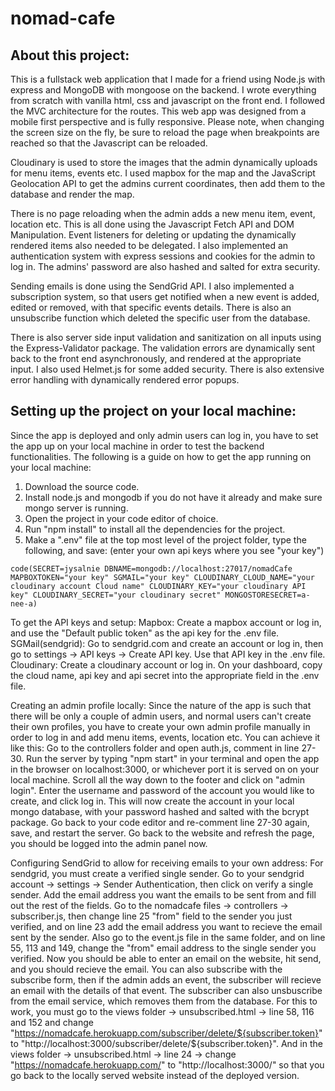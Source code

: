 # nomad-cafe

## About this project:
This is a fullstack web application that I made for a friend using Node.js with express and MongoDB with mongoose on the backend.
I wrote everything from scratch with vanilla html, css and javascript on the front end. I followed the MVC architecture for the routes.
This web app was designed from a mobile first perspective and is fully responsive.
Please note, when changing the screen size on the fly, be sure to reload the page when breakpoints are reached so that the Javascript can be reloaded.

Cloudinary is used to store the images that the admin dynamically uploads for menu items, events etc.
I used mapbox for the map and the JavaScript Geolocation API to get the admins current coordinates, then add them to the database and render the map.

There is no page reloading when the admin adds a new menu item, event, location etc. This is all done using the Javascript Fetch API and DOM Manipulation.
Event listeners for deleting or updating the dynamically rendered items also needed to be delegated.
I also implemented an authentication system with express sessions and cookies for the admin to log in.
The admins' password are also hashed and salted for extra security.

Sending emails is done using the SendGrid API.
I also implemented a subscription system, so that users get notified when a new event is added, edited or removed, with that specific events details.
There is also an unsubscribe function which deleted the specific user from the database.

There is also server side input validation and sanitization on all inputs using the Express-Validator package.
The validation errors are dynamically sent back to the front end asynchronously, and rendered at the appropriate input.
I also used Helmet.js for some added security. There is also extensive error handling with dynamically rendered error popups.

## Setting up the project on your local machine:
Since the app is deployed and only admin users can log in, you have to set the app up on your local machine in order to test the backend functionalities.
The following is a guide on how to get the app running on your local machine:

1. Download the source code.
2. Install node.js and mongodb if you do not have it already and make sure mongo server is running.
3. Open the project in your code editor of choice.
4. Run "npm install" to install all the dependencies for the project.
5. Make a ".env" file at the top most level of the project folder, type the following, and save: (enter your own api keys where you see "your key")

`code(SECRET=jysalnie
DBNAME=mongodb://localhost:27017/nomadCafe
MAPBOXTOKEN="your key"
SGMAIL="your key"
CLOUDINARY_CLOUD_NAME="your cloudinary account Cloud name"
CLOUDINARY_KEY="your cloudinary API key"
CLOUDINARY_SECRET="your cloudinary secret"
MONGOSTORESECRET=a-nee-a)`


To get the API keys and setup:
Mapbox:
Create a mapbox account or log in, and use the "Default public token" as the api key for the .env file.
SGMail(sendgrid):
Go to sendgrid.com and create an account or log in, then go to settings -> API keys -> Create API key. Use that API key in the .env file.
Cloudinary:
Create a cloudinary account or log in. On your dashboard, copy the cloud name, api key and api secret into the appropriate field in the .env file.

Creating an admin profile locally:
Since the nature of the app is such that there will be only a couple of admin users, and normal users can't create their own profiles,
you have to create your own admin profile manually in order to log in and add menu items, events, location etc.
You can achieve it like this:
Go to the controllers folder and open auth.js, comment in line 27-30.
Run the server by typing "npm start" in your terminal and open the app in the browser on localhost:3000, or whichever port it is served on on your local machine.
Scroll all the way down to the footer and click on "admin login". Enter the username and password of the account you would like to create, and click log in.
This will now create the account in your local mongo database, with your password hashed and salted with the bcrypt package.
Go back to your code editor and re-comment line 27-30 again, save, and restart the server.
Go back to the website and refresh the page, you should be logged into the admin panel now.

Configuring SendGrid to allow for receiving emails to your own address:
For sendgrid, you must create a verified single sender.
Go to your sendgrid account -> settings -> Sender Authentication, then click on verify a single sender.
Add the email address you want the emails to be sent from and fill out the rest of the fields.
Go to the nomadcafe files -> controllers -> subscriber.js, then change line 25 "from" field to the sender you just verified,
and on line 23 add the email address you want to recieve the email sent by the sender.
Also go to the event.js file in the same folder, and on line 55, 113 and 149, change the "from" email address to the single sender you verified.
Now you should be able to enter an email on the website, hit send, and you should recieve the email.
You can also subscribe with the subscribe form, then if the admin adds an event, the subscriber will recieve an email with the details of that event.
The subscriber can also unsbuscribe from the email service, which removes them from the database.
For this to work, you must go to the views folder -> unsubscribed.html -> line 58, 116 and 152 and change "https://nomadcafe.herokuapp.com/subscriber/delete/${subscriber.token}" to "http://localhost:3000/subscriber/delete/${subscriber.token}".
And in the views folder -> unsubscribed.html -> line 24 -> change "https://nomadcafe.herokuapp.com/" to "http://localhost:3000/" so that you go back to the locally served website instead of the deployed version.
